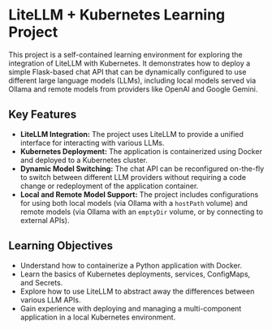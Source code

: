 # LiteLLM + Kubernetes Learning Project

This project is a self-contained learning environment for exploring the integration of LiteLLM with Kubernetes. It demonstrates how to deploy a simple Flask-based chat API that can be dynamically configured to use different large language models (LLMs), including local models served via Ollama and remote models from providers like OpenAI and Google Gemini.

## Key Features

- **LiteLLM Integration:** The project uses LiteLLM to provide a unified interface for interacting with various LLMs.
- **Kubernetes Deployment:** The application is containerized using Docker and deployed to a Kubernetes cluster.
- **Dynamic Model Switching:** The chat API can be reconfigured on-the-fly to switch between different LLM providers without requiring a code change or redeployment of the application container.
- **Local and Remote Model Support:** The project includes configurations for using both local models (via Ollama with a `hostPath` volume) and remote models (via Ollama with an `emptyDir` volume, or by connecting to external APIs).

## Learning Objectives

- Understand how to containerize a Python application with Docker.
- Learn the basics of Kubernetes deployments, services, ConfigMaps, and Secrets.
- Explore how to use LiteLLM to abstract away the differences between various LLM APIs.
- Gain experience with deploying and managing a multi-component application in a local Kubernetes environment.
